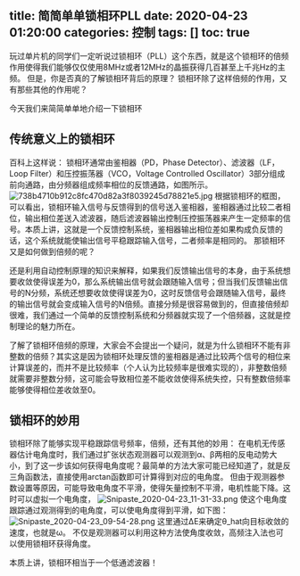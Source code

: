 title: 简简单单锁相环PLL
date: 2020-04-23 01:20:00
categories: 控制
tags: []
toc: true
---
玩过单片机的同学们一定听说过锁相环（PLL）这个东西，就是这个锁相环的倍频作用使得我们能够仅仅使用8MHz或者12MHz的晶振获得几百甚至上千兆Hz的主频。
但是，你是否真的了解锁相环背后的原理？
锁相环除了这样倍频的作用，又有那些其他的作用呢？

今天我们来简简单单地介绍一下锁相环

## 传统意义上的锁相环 ##

百科上这样说：
锁相环通常由鉴相器（PD，Phase Detector）、滤波器（LF，Loop Filter）和压控振荡器（VCO，Voltage Controlled Oscillator）3部分组成前向通路，由分频器组成频率相位的反馈通路，如图所示。
![738b4710b912c8fc470d82a3f8039245d78821e5.jpg][1]
根据锁相环的框图，可以看出，锁相环输入信号与反馈得到的信号送入鉴相器，鉴相器通过比较二者相位，输出相位差送入滤波器，随后滤波器输出控制压控振荡器来产生一定频率的信号。本质上讲，这就是一个反馈控制系统，鉴相器输出相位差如果构成负反馈的话，这个系统就能使输出信号平稳跟踪输入信号，二者频率是相同的。
那锁相环又是如何做到倍频的呢？

还是利用自动控制原理的知识来解释，如果我们反馈输出信号的本身，由于系统想要收敛使得误差为0，那么系统输出信号就会跟随输入信号；但当我们反馈输出信号的N分频，系统还想要收敛使得误差为0，这时反馈信号会跟随输入信号，最终的输出信号就会变成输入信号的N倍频。直接分频是很容易做到的，但直接倍频却很难，我们通过一个简单的反馈控制系统和分频器就实现了一个倍频器，这就是控制理论的魅力所在。

了解了锁相环倍频的原理，大家会不会提出一个疑问，就是为什么锁相环不能有非整数的倍频？其实这是因为锁相环处理反馈的鉴相器是通过比较两个信号的相位来计算误差的，而并不是比较频率（个人认为比较频率是很难实现的），非整数倍频就需要非整数分频，这可能会导致相位差不能收敛使得系统失控，只有整数倍频率能够使得相位差收敛至0。

## 锁相环的妙用 ##

锁相环除了能够实现平稳跟踪信号频率，倍频，还有其他的妙用：
在电机无传感器估计电角度时，我们通过扩张状态观测器可以观测到α、β两相的反电动势大小，到了这一步该如何获得电角度呢？最简单的方法大家可能已经知道了，就是反三角函数法，直接使用arctan函数即可计算得到对应的电角度。
但由于观测器参数设置等原因，可能导致电角度不平滑，使得矢量控制不平滑，电机性能下降。这时可以虚拟一个电角度，
![Snipaste_2020-04-23_11-31-33.png][2]
使这个电角度跟踪通过观测得到的电角度，可以使电角度得到平滑，如下图：
![Snipaste_2020-04-23_09-54-28.png][3]
这里通过ΔE来确定θ_hat向目标收敛的速度，也就是ω。
不仅是观测器可以利用这种方法使角度收敛，高频注入法也可以使用锁相环获得角度。

本质上讲，锁相环相当于一个低通滤波器！

  [1]: /old_images/2020/04/2133134256.jpg
  [2]: /old_images/2020/04/691379040.png
  [3]: /old_images/2020/04/4102771430.png
